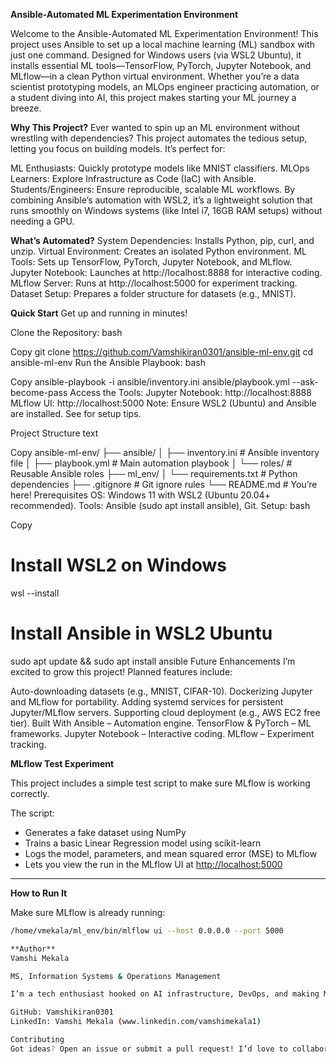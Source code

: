 
**Ansible-Automated ML Experimentation Environment**

Welcome to the Ansible-Automated ML Experimentation Environment! This project uses Ansible to set up a local machine learning (ML) sandbox with just one command. Designed for Windows users (via WSL2 Ubuntu), it installs essential ML tools—TensorFlow, PyTorch, Jupyter Notebook, and MLflow—in a clean Python virtual environment. Whether you’re a data scientist prototyping models, an MLOps engineer practicing automation, or a student diving into AI, this project makes starting your ML journey a breeze.

**Why This Project?**
Ever wanted to spin up an ML environment without wrestling with dependencies? This project automates the tedious setup, letting you focus on building models. It’s perfect for:

ML Enthusiasts: Quickly prototype models like MNIST classifiers.
MLOps Learners: Explore Infrastructure as Code (IaC) with Ansible.
Students/Engineers: Ensure reproducible, scalable ML workflows.
By combining Ansible’s automation with WSL2, it’s a lightweight solution that runs smoothly on Windows systems (like Intel i7, 16GB RAM setups) without needing a GPU.

**What’s Automated?**
System Dependencies: Installs Python, pip, curl, and unzip.
Virtual Environment: Creates an isolated Python environment.
ML Tools: Sets up TensorFlow, PyTorch, Jupyter Notebook, and MLflow.
Jupyter Notebook: Launches at http://localhost:8888 for interactive coding.
MLflow Server: Runs at http://localhost:5000 for experiment tracking.
Dataset Setup: Prepares a folder structure for datasets (e.g., MNIST).

**Quick Start**
Get up and running in minutes!

Clone the Repository:
bash

Copy
git clone https://github.com/Vamshikiran0301/ansible-ml-env.git
cd ansible-ml-env
Run the Ansible Playbook:
bash

Copy
ansible-playbook -i ansible/inventory.ini ansible/playbook.yml --ask-become-pass
Access the Tools:
Jupyter Notebook: http://localhost:8888
MLflow UI: http://localhost:5000
Note: Ensure WSL2 (Ubuntu) and Ansible are installed. See  for setup tips.

Project Structure
text

Copy
ansible-ml-env/
├── ansible/
│   ├── inventory.ini        # Ansible inventory file
│   ├── playbook.yml        # Main automation playbook
│   └── roles/              # Reusable Ansible roles
├── ml_env/
│   └── requirements.txt    # Python dependencies
├── .gitignore              # Git ignore rules
└── README.md               # You’re here!
Prerequisites
OS: Windows 11 with WSL2 (Ubuntu 20.04+ recommended).
Tools: Ansible (sudo apt install ansible), Git.
Setup:
bash

Copy
# Install WSL2 on Windows
wsl --install
# Install Ansible in WSL2 Ubuntu
sudo apt update && sudo apt install ansible
Future Enhancements
I’m excited to grow this project! Planned features include:

Auto-downloading datasets (e.g., MNIST, CIFAR-10).
Dockerizing Jupyter and MLflow for portability.
Adding systemd services for persistent Jupyter/MLflow servers.
Supporting cloud deployment (e.g., AWS EC2 free tier).
Built With
Ansible – Automation engine.
TensorFlow & PyTorch – ML frameworks.
Jupyter Notebook – Interactive coding.
MLflow – Experiment tracking.

**MLflow Test Experiment**

This project includes a simple test script to make sure MLflow is working correctly.

The script:
- Generates a fake dataset using NumPy
- Trains a basic Linear Regression model using scikit-learn
- Logs the model, parameters, and mean squared error (MSE) to MLflow
- Lets you view the run in the MLflow UI at [http://localhost:5000](http://localhost:5000)

---

**How to Run It**

Make sure MLflow is already running:
```bash
/home/vmekala/ml_env/bin/mlflow ui --host 0.0.0.0 --port 5000

**Author**
Vamshi Mekala

MS, Information Systems & Operations Management

I’m a tech enthusiast hooked on AI infrastructure, DevOps, and making ML accessible through automation. Connect  When I’m not coding, you’ll find me exploring HPC clusters or chasing the latest in AI tech.

GitHub: Vamshikiran0301
LinkedIn: Vamshi Mekala (www.linkedin.com/vamshimekala1)

Contributing
Got ideas? Open an issue or submit a pull request! I’d love to collaborate and make this project even better.
